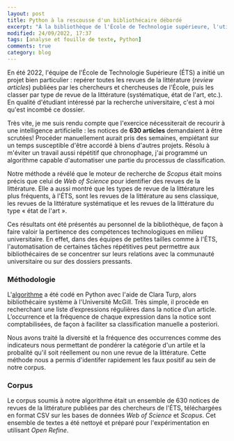 ```yaml
---
layout: post
title: Python à la rescousse d'un bibliothécaire débordé
excerpt: "À la bibliothèque de l'École de Technologie supérieure, l'utilisation de Python a permis d'accélérer la classification de revues de la littérature."
modified: 24/09/2022, 17:37
tags: [analyse et fouille de texte, Python]
comments: true
category: blog
---
```


En été 2022,  l'équipe de l'École de Technologie Supérieure (ÉTS) a initié un projet bien particulier : repérer toutes les revues de la littérature (_review articles_) publiées par les chercheurs et chercheuses de l'École, puis les classer par type de revue de la littérature (systématique, état de l'art, etc.). En qualité d'étudiant intéressé par la recherche universitaire, c'est à moi qu'est incombé ce dossier.

Très vite, je me suis rendu compte que l'exercice nécessiterait de recourir à une intelligence artificielle : les notices de __630 articles__ demandaient à être scrutées! Procéder manuellement aurait pris des semaines, empiétant sur un temps susceptible d'être accordé à biens d'autres projets. Résolu à m'éviter un travail aussi répétitif que chronophage, j'ai programmé un algorithme capable d'automatiser une partie du processus de classification.

Notre méthode a révélé que le moteur de recherche de _Scopus_ était moins précis que celui de _Web of Science_ pour identifier des revues de la littérature. Elle a aussi montré que les types de revue de la littérature les plus fréquents, à l'ÉTS, sont les revues de la littérature au sens classique, les revues de la littérature systématique et les revues de la littérature du type « état de l'art ».

Ces résultats ont été présentés au personnel de la bibliothèque, de façon à faire valoir la pertinence des compétences technologiques en milieu universitaire. En effet, dans des équipes de petites tailles comme à l'ÉTS, l'automatisation de certaines tâches répétitives peut permettre aux bibliothécaires de se concentrer sur leurs relations avec la communauté universitaire ou sur des dossiers pressants.

### Méthodologie

L'[algorithme](https://github.com/juste-un-roy/FT-Classification-Automatique) a été codé en Python avec l'aide de Clara Turp, alors bibliothécaire système à l'Université McGill. Très simple, il procède en recherchant une liste d’expressions régulières dans la notice d’un article. L’occurrence et la fréquence de chaque expression dans la notice sont comptabilisées, de façon à faciliter sa classification manuelle a posteriori.

Nous avons traité la diversité et la fréquence des occurrences comme des indicateurs nous permettant de pondérer la catégorie d'un artile et la probalité qu'il soit réellement ou non une revue de la littérature. Cette méthode nous a permis d'identifer rapidement les faux positif au sein de notre corpus. 

### Corpus
Le corpus soumis à notre algorithme était un ensemble de 630 notices de revues de la littérature publiées par des chercheurs de l'ÉTS, téléchargées en format CSV sur les bases de données _Web of Science_ et _Scopus_. Cet ensemble de textes a été nettoyé et préparé pour l'expérimentation en utilisant _Open Refine_.

